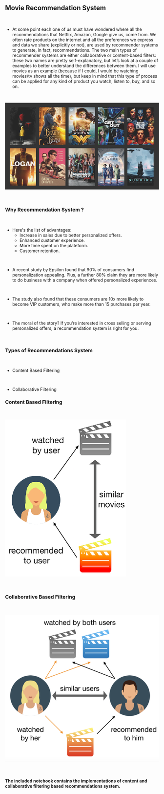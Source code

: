 ## Movie Recommendation System

&nbsp;

* At some point each one of us must have wondered where all the recommendations that Netflix, Amazon, Google give us, come from. We often rate products on the internet and all the preferences we express and data we share (explicitly or not), are used by recommender systems to generate, in fact, recommendations. The two main types of recommender systems are either collaborative or content-based filters: these two names are pretty self-explanatory, but let’s look at a couple of examples to better understand the differences between them. I will use movies as an example (because if I could, I would be watching movies/tv shows all the time), but keep in mind that this type of process can be applied for any kind of product you watch, listen to, buy, and so on.

&nbsp;

![](images/movie.png)

&nbsp;

### Why Recommendation System ?

&nbsp;

* Here's the list of advantages:
    * Increase in sales due to better personalized offers.
    * Enhanced customer experience.
    * More time spent on the plateform.
    * Customer retention.

&nbsp;

* A recent study by Epsilon found that 90% of consumers find personalization appealing. Plus, a further 80% claim they are more likely to do business with a company when offered personalized experiences.

&nbsp;

* The study also found that these consumers are 10x more likely to become VIP customers, who make more than 15 purchases per year.

&nbsp;

* The moral of the story? If you’re interested in cross selling or serving personalized offers, a recommendation system is right for you.


&nbsp;

### Types of Recommendations System

&nbsp;

* Content Based Filtering

&nbsp;

* Collaborative Filtering

### Content Based Filtering

&nbsp;

![](images/cn.png)

&nbsp;

### Collaborative Based Filtering

&nbsp;

![](images/coll.png)

&nbsp;

#### The included notebook contains the implementations of content and collaborative filtering based recommendations system.

